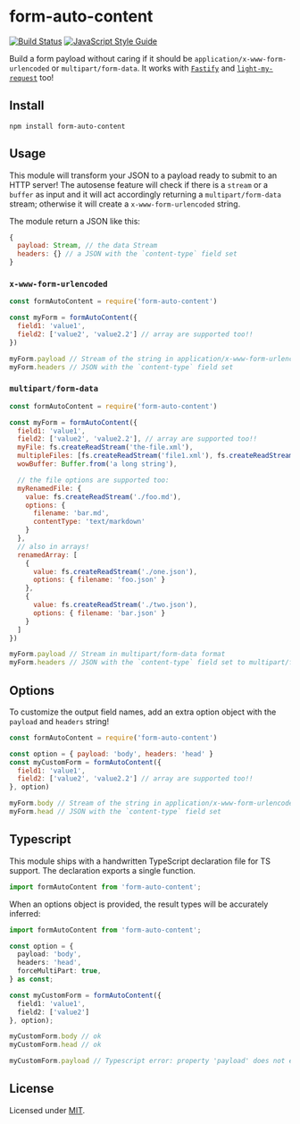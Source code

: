 # form-auto-content

[![Build Status](https://github.com/Eomm/form-auto-content/workflows/ci/badge.svg)](https://github.com/Eomm/form-auto-content/actions)
[![JavaScript Style Guide](https://img.shields.io/badge/code_style-standard-brightgreen.svg)](https://standardjs.com)


Build a form payload without caring if it should be `application/x-www-form-urlencoded` or `multipart/form-data`.
It works with [`Fastify`](https://github.com/fastify/fastify/) and [`light-my-request`](https://github.com/fastify/light-my-request/) too!

## Install

```
npm install form-auto-content
```

## Usage

This module will transform your JSON to a payload ready to submit to an HTTP server!
The autosense feature will check if there is a `stream` or a `buffer` as input and it will act accordingly returning a `multipart/form-data` stream; otherwise it will create a `x-www-form-urlencoded` string.

The module return a JSON like this:

```js
{
  payload: Stream, // the data Stream
  headers: {} // a JSON with the `content-type` field set
}
```

### `x-www-form-urlencoded`

```js
const formAutoContent = require('form-auto-content')

const myForm = formAutoContent({
  field1: 'value1',
  field2: ['value2', 'value2.2'] // array are supported too!!
})

myForm.payload // Stream of the string in application/x-www-form-urlencoded format
myForm.headers // JSON with the `content-type` field set
```

### `multipart/form-data`

```js
const formAutoContent = require('form-auto-content')

const myForm = formAutoContent({
  field1: 'value1',
  field2: ['value2', 'value2.2'], // array are supported too!!
  myFile: fs.createReadStream('the-file.xml'),
  multipleFiles: [fs.createReadStream('file1.xml'), fs.createReadStream('file2.xml')],
  wowBuffer: Buffer.from('a long string'),

  // the file options are supported too:
  myRenamedFile: {
    value: fs.createReadStream('./foo.md'),
    options: {
      filename: 'bar.md',
      contentType: 'text/markdown'
    }
  },
  // also in arrays!
  renamedArray: [
    {
      value: fs.createReadStream('./one.json'),
      options: { filename: 'foo.json' }
    },
    {
      value: fs.createReadStream('./two.json'),
      options: { filename: 'bar.json' }
    }
  ]
})

myForm.payload // Stream in multipart/form-data format
myForm.headers // JSON with the `content-type` field set to multipart/form-data
```

## Options

To customize the output field names, add an extra option object with the `payload` and `headers` string!

```js
const formAutoContent = require('form-auto-content')

const option = { payload: 'body', headers: 'head' }
const myCustomForm = formAutoContent({
  field1: 'value1',
  field2: ['value2', 'value2.2'] // array are supported too!!
}, option)

myForm.body // Stream of the string in application/x-www-form-urlencoded format
myForm.head // JSON with the `content-type` field set
```

## Typescript

This module ships with a handwritten TypeScript declaration file for TS support. The declaration exports a single function.

```ts
import formAutoContent from 'form-auto-content';
```

When an options object is provided, the result types will be accurately inferred:

```ts
import formAutoContent from 'form-auto-content';

const option = {
  payload: 'body',
  headers: 'head',
  forceMultiPart: true,
} as const;

const myCustomForm = formAutoContent({
  field1: 'value1',
  field2: ['value2']
}, option);

myCustomForm.body // ok
myCustomForm.head // ok

myCustomForm.payload // Typescript error: property 'payload' does not exists in type...
```

## License

Licensed under [MIT](./LICENSE).
